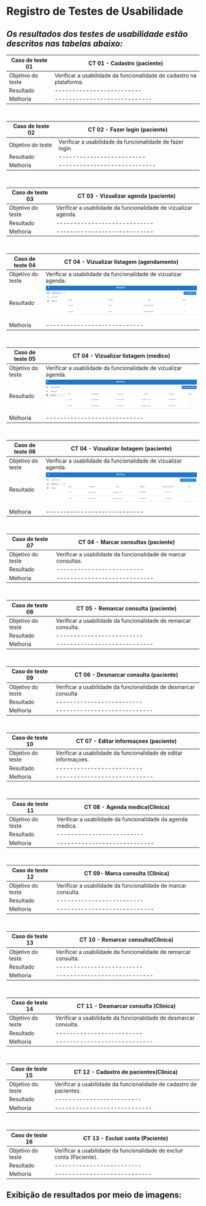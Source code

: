 # Registro de Testes de Usabilidade





## *Os resultados dos testes de usabilidade estão descritos nas tabelas abaixo:*

| Caso de teste 01    | CT 01 - Cadastro (paciente)
|-------|-----------------------------------------------------------------------------------------------------------------|
| Objetivo do teste | Verificar a usabilidade da funcionalidade de cadastro na plataforma.                       |
|Resultado| -------------------------                                                                            |
|Melhoria| ----------------------------                                                                          |

<br>

| Caso de teste 02    | CT 02 - Fazer login (paciente)
|-------|-----------------------------------------------------------------------------------------------------------------|
| Objetivo do teste | Verificar a usabilidade da funcionalidade de fazer login.                                  |
|Resultado| -------------------------                                                                            |
|Melhoria| ----------------------------                                                                          |

<br>

| Caso de teste 03    | CT 03 - Vizualizar agenda (paciente)
|-------|-----------------------------------------------------------------------------------------------------------------|
| Objetivo do teste | Verificar a usabilidade da funcionalidade de vizualizar agenda.                            |
|Resultado| ----------------------------                                                                           |
|Melhoria| ----------------------------                                                                          |

<br>

| Caso de teste 04    | CT 04 - Vizualizar listagem (agendamento)
|-------|-----------------------------------------------------------------------------------------------------------------|
| Objetivo do teste | Verificar a usabilidade da funcionalidade de vizualizar agenda.                            |
|Resultado| ![Resultado](img/teste-de-listagem-de-agendamento.png)                                                                            |
|Melhoria| ----------------------------                                                                          |

<br>

| Caso de teste 05    | CT 04 - Vizualizar listagem (medico)
|-------|-----------------------------------------------------------------------------------------------------------------|
| Objetivo do teste | Verificar a usabilidade da funcionalidade de vizualizar agenda.                            |
|Resultado| ![Resultado](img/teste-de-listagem-de-medico.png)                                                                            |
|Melhoria| ----------------------------                                                                          |

<br>

| Caso de teste 06    | CT 04 - Vizualizar listagem (paciente)
|-------|-----------------------------------------------------------------------------------------------------------------|
| Objetivo do teste | Verificar a usabilidade da funcionalidade de vizualizar agenda.                            |
|Resultado| ![Resultado](img/teste-de-listagem-de-paciente.png)                                                                            |
|Melhoria| ----------------------------                                                                          |

<br>

| Caso de teste 07    | CT 04 - Marcar consultas (paciente)
|-------|-----------------------------------------------------------------------------------------------------------------|
| Objetivo do teste | Verificar a usabilidade da funcionalidade de marcar consultas.                             |
|Resultado| -------------------------                                                                            |
|Melhoria| ----------------------------                                                                          |

<br>

| Caso de teste 08    | CT 05 - Remarcar consulta (paciente)
|-------|-----------------------------------------------------------------------------------------------------------------|
| Objetivo do teste | Verificar a usabilidade da funcionalidade de remarcar consulta.                            |
|Resultado| -------------------------                                                                            |
|Melhoria| ----------------------------                                                                          |

<br>

| Caso de teste 09    | CT 06 - Desmarcar consulta (paciente)
|-------|-----------------------------------------------------------------------------------------------------------------|
| Objetivo do teste | Verificar a usabilidade da funcionalidade de desmarcar consulta                            |
|Resultado| -------------------------                                                                            |
|Melhoria| ----------------------------                                                                          |

<br>

| Caso de teste 10    | CT 07 - Editar informaçoes (paciente)
|-------|-----------------------------------------------------------------------------------------------------------------|
| Objetivo do teste | Verificar a usabilidade da funcionalidade de editar informaçoes.                           |
|Resultado| -------------------------                                                                            |
|Melhoria| ----------------------------                                                                          |

<br>

| Caso de teste 11    | CT 08 - Agenda medica(Clinica)
|-------|-----------------------------------------------------------------------------------------------------------------|
| Objetivo do teste | Verificar a usabilidade da funcionalidade da agenda medica.                                |
|Resultado| -------------------------                                                                            |
|Melhoria| ----------------------------                                                                          |

<br>

| Caso de teste 12    | CT 09- Marca consulta (Clinica)
|-------|-----------------------------------------------------------------------------------------------------------------|
| Objetivo do teste | Verificar a usabilidade da funcionalidade de marcar consulta.                              |
|Resultado| -------------------------                                                                            |
|Melhoria| ----------------------------                                                                          |

<br>

| Caso de teste 13    | CT 10 - Remarcar consulta(Clinica)
|-------|-----------------------------------------------------------------------------------------------------------------|
| Objetivo do teste | Verificar a usabilidade da funcionalidade de remarcar consulta.                            |
|Resultado| -------------------------                                                                            |
|Melhoria| ----------------------------                                                                          |

<br>

| Caso de teste 14    | CT 11 - Desmarcar consulta (Clinica)
|-------|-----------------------------------------------------------------------------------------------------------------|
| Objetivo do teste | Verificar a usabilidade da funcionalidade de desmarcar consulta.                           |
|Resultado| -------------------------                                                                            |
|Melhoria| ----------------------------                                                                          |

<br>

| Caso de teste 15    | CT 12 - Cadastro de pacientes(Clinica)
|-------|-----------------------------------------------------------------------------------------------------------------|
| Objetivo do teste | Verificar a usabilidade da funcionalidade de cadastro de pacientes.                        |
|Resultado| -------------------------                                                                            |
|Melhoria| ----------------------------                                                                          |

<br>

| Caso de teste 16    | CT 13 - Excluir conta (Paciente)
|-------|-----------------------------------------------------------------------------------------------------------------|
| Objetivo do teste | Verificar a usabilidade da funcionalidade de excluir conta (Paciente).                     |
|Resultado| -------------------------                                                                            |
|Melhoria| ----------------------------                                                                          |

## Exibição de resultados por meio de imagens: